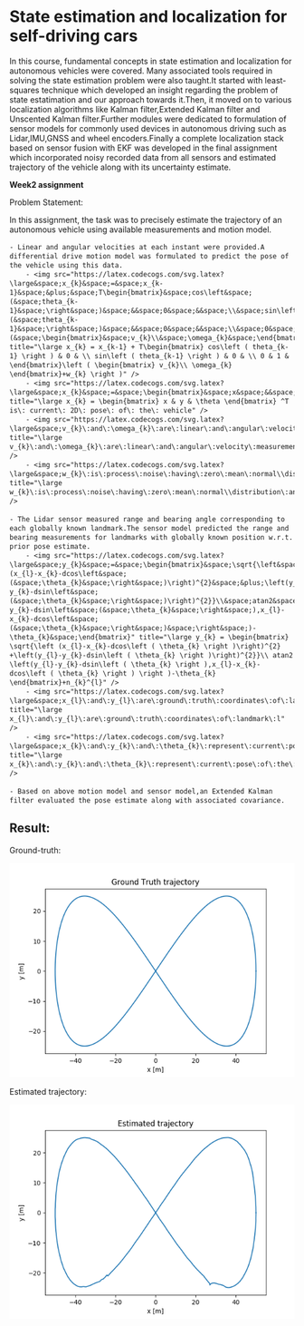 # __State estimation and localization for self-driving cars__

In this course, fundamental concepts in state estimation and localization for autonomous vehicles were covered. Many associated tools required in solving the state estimation problem were also taught.It started with least-squares technique which developed an insight regarding the problem of state estatimation and our approach towards it.Then, it moved on to various localization algorithms like Kalman filter,Extended Kalman filter and Unscented Kalman filter.Further modules were dedicated to formulation of sensor models for commonly used devices in autonomous driving such as Lidar,IMU,GNSS and wheel encoders.Finally a complete localization stack based on sensor fusion with EKF was developed in the final assignment which incorporated noisy recorded data from all sensors and estimated trajectory of the vehicle along with its uncertainty estimate.

**Week2 assignment**

Problem Statement:

In this assignment, the task was to precisely estimate the trajectory of an autonomous vehicle using available measurements and motion model.

	- Linear and angular velocities at each instant were provided.A differential drive motion model was formulated to predict the pose of the vehicle using this data.
		- <img src="https://latex.codecogs.com/svg.latex?\large&space;x_{k}&space;=&space;x_{k-1}&space;&plus;&space;T\begin{bmatrix}&space;cos\left&space;(&space;theta_{k-1}&space;\right&space;)&space;&&space;0&space;&&space;\\&space;sin\left&space;(&space;theta_{k-1}&space;\right&space;)&space;&&space;0&space;&&space;\\&space;0&space;&&space;1&space;&&space;\end{bmatrix}\left&space;(&space;\begin{bmatrix}&space;v_{k}\\&space;\omega_{k}&space;\end{bmatrix}&plus;w_{k}&space;\right&space;)" title="\large x_{k} = x_{k-1} + T\begin{bmatrix} cos\left ( theta_{k-1} \right ) & 0 & \\ sin\left ( theta_{k-1} \right ) & 0 & \\ 0 & 1 & \end{bmatrix}\left ( \begin{bmatrix} v_{k}\\ \omega_{k} \end{bmatrix}+w_{k} \right )" />
		- <img src="https://latex.codecogs.com/svg.latex?\large&space;x_{k}&space;=&space;\begin{bmatrix}&space;x&space;&&space;y&space;&&space;\theta&space;\end{bmatrix}&space;^T&space;is\:&space;current\:&space;2D\:&space;pose\:&space;of\:&space;the\:&space;vehicle" title="\large x_{k} = \begin{bmatrix} x & y & \theta \end{bmatrix} ^T is\: current\: 2D\: pose\: of\: the\: vehicle" />
		- <img src="https://latex.codecogs.com/svg.latex?\large&space;v_{k}\:and\:\omega_{k}\:are\:linear\:and\:angular\:velocity\:measurements" title="\large v_{k}\:and\:\omega_{k}\:are\:linear\:and\:angular\:velocity\:measurements" />
		- <img src="https://latex.codecogs.com/svg.latex?\large&space;w_{k}\:is\:process\:noise\:having\:zero\:mean\:normal\\distribution\:and\:constant\:covariance\:Q" title="\large w_{k}\:is\:process\:noise\:having\:zero\:mean\:normal\\distribution\:and\:constant\:covariance\:Q" />

	- The Lidar sensor measured range and bearing angle corresponding to each globally known landmark.The sensor model predicted the range and bearing measurements for landmarks with globally known position w.r.t. prior pose estimate.
		- <img src="https://latex.codecogs.com/svg.latex?\large&space;y_{k}&space;=&space;\begin{bmatrix}&space;\sqrt{\left&space;(x_{l}-x_{k}-dcos\left&space;(&space;\theta_{k}&space;\right&space;)\right)^{2}&space;&plus;\left(y_{l}-y_{k}-dsin\left&space;(&space;\theta_{k}&space;\right&space;)\right)^{2}}\\&space;atan2&space;\left(y_{l}-y_{k}-dsin\left&space;(&space;\theta_{k}&space;\right&space;),x_{l}-x_{k}-dcos\left&space;(&space;\theta_{k}&space;\right&space;)&space;\right&space;)-\theta_{k}&space;\end{bmatrix}" title="\large y_{k} = \begin{bmatrix} \sqrt{\left (x_{l}-x_{k}-dcos\left ( \theta_{k} \right )\right)^{2} +\left(y_{l}-y_{k}-dsin\left ( \theta_{k} \right )\right)^{2}}\\ atan2 \left(y_{l}-y_{k}-dsin\left ( \theta_{k} \right ),x_{l}-x_{k}-dcos\left ( \theta_{k} \right ) \right )-\theta_{k} \end{bmatrix}+n_{k}^{l}" />
		- <img src="https://latex.codecogs.com/svg.latex?\large&space;x_{l}\:and\:y_{l}\:are\:ground\:truth\:coordinates\:of\:landmark\:l" title="\large x_{l}\:and\:y_{l}\:are\:ground\:truth\:coordinates\:of\:landmark\:l" />
		- <img src="https://latex.codecogs.com/svg.latex?\large&space;x_{k}\:and\:y_{k}\:and\:\theta_{k}\:represent\:current\:pose\:of\:the\:vehicle" title="\large x_{k}\:and\:y_{k}\:and\:\theta_{k}\:represent\:current\:pose\:of\:the\:vehicle" />
		
	- Based on above motion model and sensor model,an Extended Kalman filter evaluated the pose estimate along with associated covariance.

## Result:

Ground-truth:

![](week2/images/gtruth.png)

Estimated trajectory:

![](week2/images/mygraph1.png)


